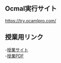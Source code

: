 
## Ocmal実行サイト
https://try.ocamlpro.com/


## 授業用リンク
-[授業サイト](https://kuis-isle3sw.github.io/kuis-isle3sw-portal/kadai1.html) <br>
-[授業PDF](https://kuis-isle3sw.github.io/IoPLMaterials/textbook/mltext.pdf)
